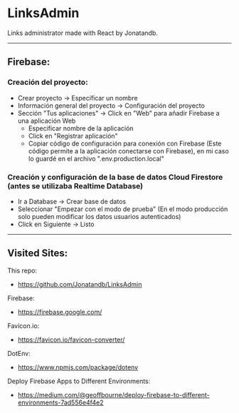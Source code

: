 # LinksAdmin

Links administrator made with React by Jonatandb.

---

## Firebase:

### Creación del proyecto:

- Crear proyecto -> Especificar un nombre
- Información general del proyecto -> Configuración del proyecto
- Sección "Tus aplicaciones" -> Click en "Web" para añadir Firebase a una aplicación Web
  - Especificar nombre de la aplicación
  - Click en "Registrar aplicación"
  - Copiar código de configuración para conexión con Firebase (Este código permite a la aplicación conectarse con Firebase), en mi caso lo guardé en el archivo ".env.production.local"

### Creación y configuración de la base de datos Cloud Firestore (antes se utilizaba Realtime Database)

- Ir a Database -> Crear base de datos
- Seleccionar "Empezar con el modo de prueba" (En el modo producción solo pueden modificar los datos usuarios autenticados)
- Click en Siguiente -> Listo

---

## Visited Sites:

This repo:

- https://github.com/Jonatandb/LinksAdmin

Firebase:

- https://firebase.google.com/

Favicon.io:

- https://favicon.io/favicon-converter/

DotEnv:

- https://www.npmjs.com/package/dotenv

Deploy Firebase Apps to Different Environments:

- https://medium.com/@geoffbourne/deploy-firebase-to-different-environments-7ad556e4f4e2
